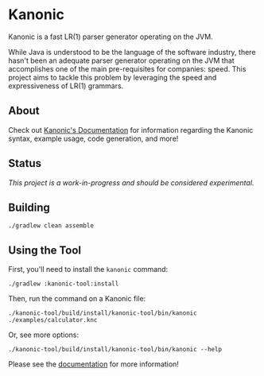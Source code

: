 # Kanonic

Kanonic is a fast LR(1) parser generator operating on the JVM.

While Java is understood to be the language of the software industry, there hasn't been an adequate parser generator
operating on the JVM that accomplishes one of the main pre-requisites for companies: speed. This project aims to tackle
this problem by leveraging the speed and expressiveness of LR(1) grammars.

## About

Check out [Kanonic's Documentation](https://github.com/johnedquinn/kanonic/wiki) for information regarding the Kanonic
syntax, example usage, code generation, and more!

## Status

*This project is a work-in-progress and should be considered experimental.*

## Building

```shell
./gradlew clean assemble
```

## Using the Tool

First, you'll need to install the `kanonic` command:
```shell
./gradlew :kanonic-tool:install
```

Then, run the command on a Kanonic file:
```shell
./kanonic-tool/build/install/kanonic-tool/bin/kanonic ./examples/calculator.knc
```

Or, see more options:
```shell
./kanonic-tool/build/install/kanonic-tool/bin/kanonic --help
```

Please see the [documentation](https://github.com/johnedquinn/kanonic/wiki) for more information!

